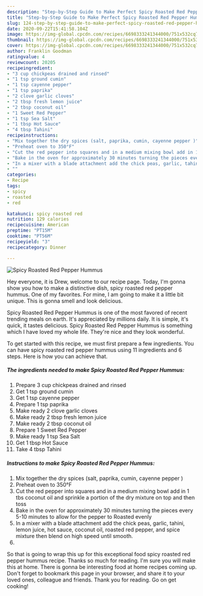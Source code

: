 ```yaml
---
description: "Step-by-Step Guide to Make Perfect Spicy Roasted Red Pepper Hummus"
title: "Step-by-Step Guide to Make Perfect Spicy Roasted Red Pepper Hummus"
slug: 124-step-by-step-guide-to-make-perfect-spicy-roasted-red-pepper-hummus
date: 2020-09-22T15:41:58.104Z
image: https://img-global.cpcdn.com/recipes/6698333241344000/751x532cq70/spicy-roasted-red-pepper-hummus-recipe-main-photo.jpg
thumbnail: https://img-global.cpcdn.com/recipes/6698333241344000/751x532cq70/spicy-roasted-red-pepper-hummus-recipe-main-photo.jpg
cover: https://img-global.cpcdn.com/recipes/6698333241344000/751x532cq70/spicy-roasted-red-pepper-hummus-recipe-main-photo.jpg
author: Franklin Goodman
ratingvalue: 4
reviewcount: 20205
recipeingredient:
- "3 cup chickpeas drained and rinsed"
- "1 tsp ground cumin"
- "1 tsp cayenne pepper"
- "1 tsp paprika"
- "2 clove garlic cloves"
- "2 tbsp fresh lemon juice"
- "2 tbsp coconut oil"
- "1 Sweet Red Pepper"
- "1 tsp Sea Salt"
- "1 tbsp Hot Sauce"
- "4 tbsp Tahini"
recipeinstructions:
- "Mix together the dry spices (salt, paprika, cumin, cayenne pepper )"
- "Preheat oven to 350°F"
- "Cut the red pepper into squares and in a medium mixing bowl add in 1 tbs coconut oil and sprinkle a portion of the dry mixture on top and then toss"
- "Bake in the oven for approximately 30 minutes turning the pieces every 5-10 minutes to allow for the pepper to Roasted evenly"
- "In a mixer with a blade attachment add the chick peas, garlic, tahini, lemon juice, hot sauce, coconut oil, roasted red pepper, and spice mixture then blend on high speed until smooth."
- ""
categories:
- Recipe
tags:
- spicy
- roasted
- red

katakunci: spicy roasted red 
nutrition: 129 calories
recipecuisine: American
preptime: "PT15M"
cooktime: "PT56M"
recipeyield: "3"
recipecategory: Dinner

---
```



![Spicy Roasted Red Pepper Hummus](https://img-global.cpcdn.com/recipes/6698333241344000/751x532cq70/spicy-roasted-red-pepper-hummus-recipe-main-photo.jpg)

Hey everyone, it is Drew, welcome to our recipe page. Today, I'm gonna show you how to make a distinctive dish, spicy roasted red pepper hummus. One of my favorites. For mine, I am going to make it a little bit unique. This is gonna smell and look delicious.



Spicy Roasted Red Pepper Hummus is one of the most favored of recent trending meals on earth. It's appreciated by millions daily. It is simple, it's quick, it tastes delicious. Spicy Roasted Red Pepper Hummus is something which I have loved my whole life. They're nice and they look wonderful.


To get started with this recipe, we must first prepare a few ingredients. You can have spicy roasted red pepper hummus using 11 ingredients and 6 steps. Here is how you can achieve that.

<!--inarticleads1-->

##### The ingredients needed to make Spicy Roasted Red Pepper Hummus:

1. Prepare 3 cup chickpeas drained and rinsed
1. Get 1 tsp ground cumin
1. Get 1 tsp cayenne pepper
1. Prepare 1 tsp paprika
1. Make ready 2 clove garlic cloves
1. Make ready 2 tbsp fresh lemon juice
1. Make ready 2 tbsp coconut oil
1. Prepare 1 Sweet Red Pepper
1. Make ready 1 tsp Sea Salt
1. Get 1 tbsp Hot Sauce
1. Take 4 tbsp Tahini




<!--inarticleads2-->

##### Instructions to make Spicy Roasted Red Pepper Hummus:

1. Mix together the dry spices (salt, paprika, cumin, cayenne pepper )
1. Preheat oven to 350°F
1. Cut the red pepper into squares and in a medium mixing bowl add in 1 tbs coconut oil and sprinkle a portion of the dry mixture on top and then toss
1. Bake in the oven for approximately 30 minutes turning the pieces every 5-10 minutes to allow for the pepper to Roasted evenly
1. In a mixer with a blade attachment add the chick peas, garlic, tahini, lemon juice, hot sauce, coconut oil, roasted red pepper, and spice mixture then blend on high speed until smooth.
1. 




So that is going to wrap this up for this exceptional food spicy roasted red pepper hummus recipe. Thanks so much for reading. I'm sure you will make this at home. There is gonna be interesting food at home recipes coming up. Don't forget to bookmark this page in your browser, and share it to your loved ones, colleague and friends. Thank you for reading. Go on get cooking!
